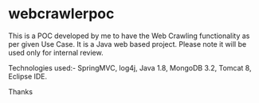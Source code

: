 # webcrawlerpoc
This is a POC developed by me to have the Web Crawling functionality as per given Use Case. It is a Java web based project.
Please note it will be used only for internal review.


Technologies used:-
SpringMVC, log4j, Java 1.8, MongoDB 3.2, Tomcat 8, Eclipse IDE.

Thanks
